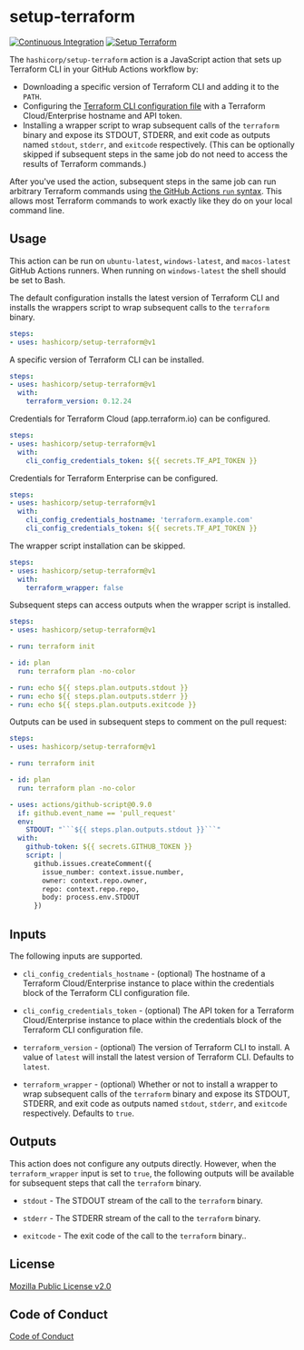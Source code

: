 # setup-terraform

<p align="left">
  <a href="https://github.com/hashicorp/setup-terraform/actions"><img alt="Continuous Integration" src="https://github.com/hashicorp/setup-terraform/workflows/Continuous%20Integration/badge.svg" /></a>
  <a href="https://github.com/hashicorp/setup-terraform/actions"><img alt="Setup Terraform" src="https://github.com/hashicorp/setup-terraform/workflows/Setup%20Terraform/badge.svg" /></a>
</p>

The `hashicorp/setup-terraform` action is a JavaScript action that sets up Terraform CLI in your GitHub Actions workflow by:

- Downloading a specific version of Terraform CLI and adding it to the `PATH`.
- Configuring the [Terraform CLI configuration file](/docs/commands/cli-config.html) with a Terraform Cloud/Enterprise hostname and API token.
- Installing a wrapper script to wrap subsequent calls of the `terraform` binary and expose its STDOUT, STDERR, and exit code as outputs named `stdout`, `stderr`, and `exitcode` respectively. (This can be optionally skipped if subsequent steps in the same job do not need to access the results of Terraform commands.)

After you've used the action, subsequent steps in the same job can run arbitrary Terraform commands using [the GitHub Actions `run` syntax](https://help.github.com/en/actions/reference/workflow-syntax-for-github-actions#jobsjob_idstepsrun). This allows most Terraform commands to work exactly like they do on your local command line.

## Usage

This action can be run on `ubuntu-latest`, `windows-latest`, and `macos-latest` GitHub Actions runners. When running on `windows-latest` the shell should be set to Bash.

The default configuration installs the latest version of Terraform CLI and installs the wrappers script to wrap subsequent calls to the `terraform` binary.

```yaml
steps:
- uses: hashicorp/setup-terraform@v1 
```

A specific version of Terraform CLI can be installed.

```yaml
steps:
- uses: hashicorp/setup-terraform@v1 
  with:
    terraform_version: 0.12.24
```

Credentials for Terraform Cloud (app.terraform.io) can be configured.

```yaml
steps:
- uses: hashicorp/setup-terraform@v1 
  with:
    cli_config_credentials_token: ${{ secrets.TF_API_TOKEN }}
```

Credentials for Terraform Enterprise can be configured.

```yaml
steps:
- uses: hashicorp/setup-terraform@v1 
  with:
    cli_config_credentials_hostname: 'terraform.example.com'
    cli_config_credentials_token: ${{ secrets.TF_API_TOKEN }}
```

The wrapper script installation can be skipped.

```yaml
steps:
- uses: hashicorp/setup-terraform@v1 
  with:
    terraform_wrapper: false
```

Subsequent steps can access outputs when the wrapper script is installed.


```yaml
steps:
- uses: hashicorp/setup-terraform@v1

- run: terraform init

- id: plan
  run: terraform plan -no-color

- run: echo ${{ steps.plan.outputs.stdout }}
- run: echo ${{ steps.plan.outputs.stderr }}
- run: echo ${{ steps.plan.outputs.exitcode }}
```

Outputs can be used in subsequent steps to comment on the pull request:

```yaml
steps:
- uses: hashicorp/setup-terraform@v1

- run: terraform init

- id: plan
  run: terraform plan -no-color

- uses: actions/github-script@0.9.0
  if: github.event_name == 'pull_request'
  env:
    STDOUT: "```${{ steps.plan.outputs.stdout }}```"
  with:
    github-token: ${{ secrets.GITHUB_TOKEN }}
    script: |
      github.issues.createComment({
        issue_number: context.issue.number,
        owner: context.repo.owner,
        repo: context.repo.repo,
        body: process.env.STDOUT
      })
```

## Inputs

The following inputs are supported.

- `cli_config_credentials_hostname` - (optional) The hostname of a Terraform Cloud/Enterprise instance to place within the credentials block of the Terraform CLI configuration file.

- `cli_config_credentials_token` - (optional) The API token for a Terraform Cloud/Enterprise instance to place within the credentials block of the Terraform CLI configuration file.

- `terraform_version` - (optional) The version of Terraform CLI to install. A value of `latest` will install the latest version of Terraform CLI. Defaults to `latest`.

- `terraform_wrapper` - (optional) Whether or not to install a wrapper to wrap subsequent calls of the `terraform` binary and expose its STDOUT, STDERR, and exit code as outputs named `stdout`, `stderr`, and `exitcode` respectively. Defaults to `true`. 

## Outputs

This action does not configure any outputs directly. However, when the `terraform_wrapper` input is set to `true`, the following outputs will be available for subsequent steps that call the `terraform` binary.

- `stdout` - The STDOUT stream of the call to the `terraform` binary. 

- `stderr` - The STDERR stream of the call to the `terraform` binary. 

- `exitcode` - The exit code of the call to the `terraform` binary.. 

## License

[Mozilla Public License v2.0](https://github.com/hashicorp/setup-terraform/blob/master/LICENSE)

## Code of Conduct

[Code of Conduct](https://github.com/hashicorp/setup-terraform/blob/master/CODE_OF_CONDUCT.md)
